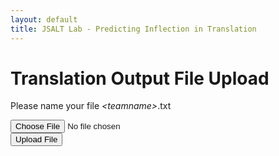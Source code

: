 ```yaml
---
layout: default
title: JSALT Lab - Predicting Inflection in Translation
---
```

# Translation Output File Upload

Please name your file *&lt;teamname&gt;*.txt

<form action="upload.php" method="post" enctype="multipart/form-data">
    <input type="file" name="fileToUpload" id="fileToUpload" /> <br />
    <input type="submit" value="Upload File" name="submit" />
</form>

